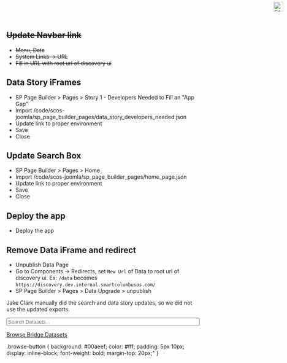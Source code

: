## ~~Update Navbar link~~
+ ~~Menu, Data~~
+ ~~System Links -> URL~~
+ ~~Fill in URL with root url of discovery ui~~

## Data Story iFrames
+ SP Page Builder > Pages > Story 1 - Developers Needed to Fill an "App Gap"
+ Import /code/scos-joomla/sp_page_builder_pages/data_story_developers_needed.json
+ Update link to proper environment
+ Save
+ Close

## Update Search Box
+ SP Page Builder > Pages > Home
+ Import /code/scos-joomla/sp_page_builder_pages/home_page.json
+ Update link to proper environment
+ Save
+ Close

## Deploy the app
+ Deploy the app

## Remove Data iFrame and redirect
+ Unpublish Data Page
+ Go to Components -> Redirects, set `New Url` of Data to root url of discovery ui. Ex: `/data` becomes `https://discovery.dev.internal.smartcolumbusos.com/`
+ SP Page Builder > Pages > Data Upgrade > unpublish


Jake Clark manually did the search and data story updates, so we did not use the updated exports.

<form action="https://discovery.smartcolumbusos.com" target="_top" >
<input style="width: 100%;" type="text" name="q" placeholder="Search Datasets...">
<input src="/templates/pocsmart/images/searchButtonBlue.png" type="image" value="Search" style="display: inline-block;position: absolute;right: 10px;width: 25px;top: 5px;">
</form>



<a class="browse-button" href="https://discovery.dev.internal.smartcolumbusos.com/?q=bridges&apiAccessible=false">Browse Bridge Datasets</a></div>

.browse-button {
   background: #00aeef;
   color: #fff;
   padding: 5px 10px;
   display: inline-block;
   font-weight: bold;
   margin-top: 20px;"
}
